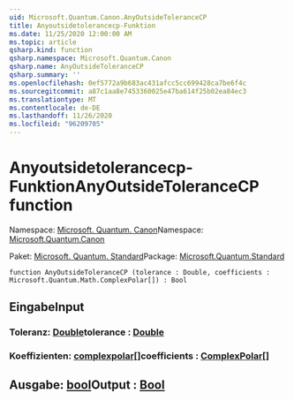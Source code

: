 ```yaml
---
uid: Microsoft.Quantum.Canon.AnyOutsideToleranceCP
title: Anyoutsidetolerancecp-Funktion
ms.date: 11/25/2020 12:00:00 AM
ms.topic: article
qsharp.kind: function
qsharp.namespace: Microsoft.Quantum.Canon
qsharp.name: AnyOutsideToleranceCP
qsharp.summary: ''
ms.openlocfilehash: 0ef5772a9b683ac431afcc5cc699428ca7be6f4c
ms.sourcegitcommit: a87c1aa8e7453360025e47ba614f25b02ea84ec3
ms.translationtype: MT
ms.contentlocale: de-DE
ms.lasthandoff: 11/26/2020
ms.locfileid: "96209705"
---
```

# <a name="anyoutsidetolerancecp-function"></a><span data-ttu-id="f771c-102">Anyoutsidetolerancecp-Funktion</span><span class="sxs-lookup"><span data-stu-id="f771c-102">AnyOutsideToleranceCP function</span></span>

<span data-ttu-id="f771c-103">Namespace: [Microsoft. Quantum. Canon](xref:Microsoft.Quantum.Canon)</span><span class="sxs-lookup"><span data-stu-id="f771c-103">Namespace: [Microsoft.Quantum.Canon](xref:Microsoft.Quantum.Canon)</span></span>

<span data-ttu-id="f771c-104">Paket: [Microsoft. Quantum. Standard](https://nuget.org/packages/Microsoft.Quantum.Standard)</span><span class="sxs-lookup"><span data-stu-id="f771c-104">Package: [Microsoft.Quantum.Standard](https://nuget.org/packages/Microsoft.Quantum.Standard)</span></span>




```qsharp
function AnyOutsideToleranceCP (tolerance : Double, coefficients : Microsoft.Quantum.Math.ComplexPolar[]) : Bool
```


## <a name="input"></a><span data-ttu-id="f771c-105">Eingabe</span><span class="sxs-lookup"><span data-stu-id="f771c-105">Input</span></span>

### <a name="tolerance--double"></a><span data-ttu-id="f771c-106">Toleranz: [Double](xref:microsoft.quantum.lang-ref.double)</span><span class="sxs-lookup"><span data-stu-id="f771c-106">tolerance : [Double](xref:microsoft.quantum.lang-ref.double)</span></span>




### <a name="coefficients--complexpolar"></a><span data-ttu-id="f771c-107">Koeffizienten: [complexpolar](xref:Microsoft.Quantum.Math.ComplexPolar)[]</span><span class="sxs-lookup"><span data-stu-id="f771c-107">coefficients : [ComplexPolar](xref:Microsoft.Quantum.Math.ComplexPolar)[]</span></span>





## <a name="output--bool"></a><span data-ttu-id="f771c-108">Ausgabe: [bool](xref:microsoft.quantum.lang-ref.bool)</span><span class="sxs-lookup"><span data-stu-id="f771c-108">Output : [Bool](xref:microsoft.quantum.lang-ref.bool)</span></span>

